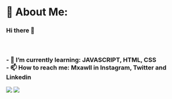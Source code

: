 # 💫 About Me:
### Hi there 👋<br><br><br><br>- 🌱 I’m currently learning: JAVASCRIPT, HTML, CSS<br>- 📫 How to reach me: Mxawll in Instagram, Twitter and Linkedin

![](https://github-readme-stats.vercel.app/api/top-langs/?username=mxawll&theme=dracula&hide_border=true&include_all_commits=false&count_private=false&layout=compact) 
![](https://quotes-github-readme.vercel.app/api?type=horizontal&theme=tokyonight)

<!-- Proudly created with GPRM ( https://gprm.itsvg.in ) -->
